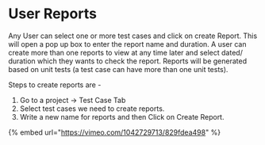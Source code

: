 # User Reports

Any User can select one or more test cases and click on create Report. This will open a pop up box to enter the report name and duration. A user can create more than one reports to view at any time later and select dated/ duration which they wants to check the report. Reports will be generated based on unit tests (a test case can have more than one unit tests).

Steps to create reports are -&#x20;

1. Go to a project -> Test Case Tab
2. Select test cases we need to create reports.
3. Write a new name for reports and then Click on Create Report.

{% embed url="https://vimeo.com/1042729713/829fdea498" %}
